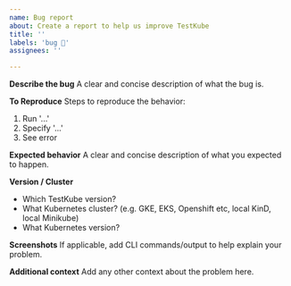 ```yaml
---
name: Bug report
about: Create a report to help us improve TestKube
title: ''
labels: 'bug 🐛'
assignees: ''

---
```


**Describe the bug**
A clear and concise description of what the bug is.

**To Reproduce**
Steps to reproduce the behavior:
1. Run '...'
2. Specify '...'
3. See error

**Expected behavior**
A clear and concise description of what you expected to happen.

**Version / Cluster**
- Which  TestKube version? 
- What Kubernetes cluster? (e.g. GKE, EKS, Openshift etc, local KinD, local Minikube)
- What Kubernetes version?

**Screenshots**
If applicable, add CLI commands/output to help explain your problem.
 
**Additional context**
Add any other context about the problem here.
